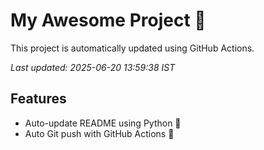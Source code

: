 # My Awesome Project 🚀

This project is automatically updated using GitHub Actions.

_Last updated: 2025-06-20 13:59:38 IST_

## Features
- Auto-update README using Python 🐍
- Auto Git push with GitHub Actions 🤖
